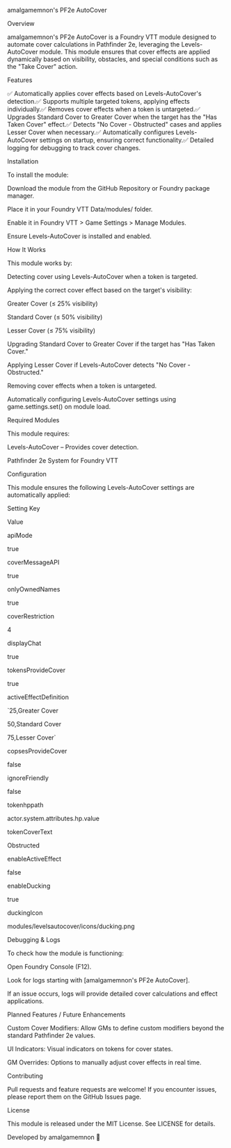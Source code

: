 amalgamemnon's PF2e AutoCover

Overview

amalgamemnon's PF2e AutoCover is a Foundry VTT module designed to automate cover calculations in Pathfinder 2e, leveraging the Levels-AutoCover module. This module ensures that cover effects are applied dynamically based on visibility, obstacles, and special conditions such as the "Take Cover" action.

Features

✅ Automatically applies cover effects based on Levels-AutoCover's detection.✅ Supports multiple targeted tokens, applying effects individually.✅ Removes cover effects when a token is untargeted.✅ Upgrades Standard Cover to Greater Cover when the target has the "Has Taken Cover" effect.✅ Detects "No Cover - Obstructed" cases and applies Lesser Cover when necessary.✅ Automatically configures Levels-AutoCover settings on startup, ensuring correct functionality.✅ Detailed logging for debugging to track cover changes.

Installation

To install the module:

Download the module from the GitHub Repository or Foundry package manager.

Place it in your Foundry VTT Data/modules/ folder.

Enable it in Foundry VTT > Game Settings > Manage Modules.

Ensure Levels-AutoCover is installed and enabled.

How It Works

This module works by:

Detecting cover using Levels-AutoCover when a token is targeted.

Applying the correct cover effect based on the target's visibility:

Greater Cover (≤ 25% visibility)

Standard Cover (≤ 50% visibility)

Lesser Cover (≤ 75% visibility)

Upgrading Standard Cover to Greater Cover if the target has "Has Taken Cover."

Applying Lesser Cover if Levels-AutoCover detects "No Cover - Obstructed."

Removing cover effects when a token is untargeted.

Automatically configuring Levels-AutoCover settings using game.settings.set() on module load.

Required Modules

This module requires:

Levels-AutoCover – Provides cover detection.

Pathfinder 2e System for Foundry VTT

Configuration

This module ensures the following Levels-AutoCover settings are automatically applied:

Setting Key

Value

apiMode

true

coverMessageAPI

true

onlyOwnedNames

true

coverRestriction

4

displayChat

true

tokensProvideCover

true

activeEffectDefinition

`25,Greater Cover

50,Standard Cover

75,Lesser Cover`

copsesProvideCover

false

ignoreFriendly

false

tokenhppath

actor.system.attributes.hp.value

tokenCoverText

Obstructed

enableActiveEffect

false

enableDucking

true

duckingIcon

modules/levelsautocover/icons/ducking.png

Debugging & Logs

To check how the module is functioning:

Open Foundry Console (F12).

Look for logs starting with [amalgamemnon's PF2e AutoCover].

If an issue occurs, logs will provide detailed cover calculations and effect applications.

Planned Features / Future Enhancements

Custom Cover Modifiers: Allow GMs to define custom modifiers beyond the standard Pathfinder 2e values.

UI Indicators: Visual indicators on tokens for cover states.

GM Overrides: Options to manually adjust cover effects in real time.

Contributing

Pull requests and feature requests are welcome! If you encounter issues, please report them on the GitHub Issues page.

License

This module is released under the MIT License. See LICENSE for details.

Developed by amalgamemnon 🚀


